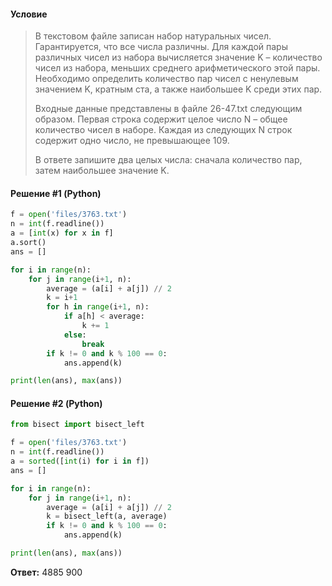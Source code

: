 #### Условие
> В текстовом файле записан набор натуральных чисел. Гарантируется, что все числа различны. Для каждой пары различных чисел из набора вычисляется значение K – количество чисел из набора, меньших среднего арифметического этой пары. Необходимо определить количество пар чисел с ненулевым значением K, кратным ста, а также наибольшее K среди этих пар.
> 
> Входные данные представлены в файле 26-47.txt следующим образом. Первая строка содержит целое число N – общее количество чисел в наборе. Каждая из следующих N строк содержит одно число, не превышающее 109.
> 
> В ответе запишите два целых числа: сначала количество пар, затем наибольшее значение K.

#### Решение #1 (Python)
```python
f = open('files/3763.txt')
n = int(f.readline())
a = [int(x) for x in f]
a.sort()
ans = []

for i in range(n):
    for j in range(i+1, n):
        average = (a[i] + a[j]) // 2
        k = i+1
        for h in range(i+1, n):
            if a[h] < average:
                k += 1
            else:
                break
        if k != 0 and k % 100 == 0:
            ans.append(k)

print(len(ans), max(ans))
```

#### Решение #2 (Python)
```python
from bisect import bisect_left

f = open('files/3763.txt')
n = int(f.readline())
a = sorted([int(i) for i in f])
ans = []

for i in range(n):
    for j in range(i+1, n):
        average = (a[i] + a[j]) // 2
        k = bisect_left(a, average)
        if k != 0 and k % 100 == 0:
            ans.append(k)

print(len(ans), max(ans))
```

**Ответ:** 4885 900
